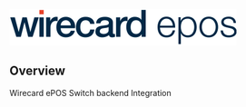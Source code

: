 
<img src="https://raw.githubusercontent.com/WirecardMobileServices/Wirecard-ePOS-iOS/master/docs/logo.png" alt="Wirecard-ePOS-iOS" width=400 height=64>


## Overview
Wirecard ePOS Switch backend Integration

